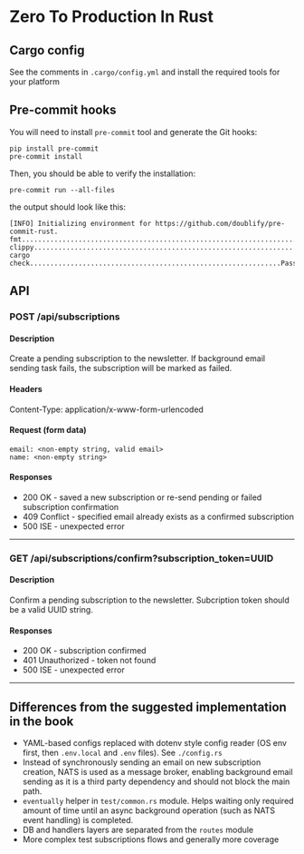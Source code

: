 # Zero To Production In Rust

## Cargo config

See the comments in `.cargo/config.yml` and install the required tools for your platform

## Pre-commit hooks

You will need to install `pre-commit` tool and generate the Git hooks:

```
pip install pre-commit
pre-commit install
```

Then, you should be able to verify the installation:

```
pre-commit run --all-files 
```

the output should look like this:

```
[INFO] Initializing environment for https://github.com/doublify/pre-commit-rust.
fmt......................................................................Passed
clippy...................................................................Passed
cargo check..............................................................Passed
```

## API

### POST /api/subscriptions

#### Description

Create a pending subscription to the newsletter. 
If background email sending task fails, the subscription will be marked as failed.

#### Headers

Content-Type: application/x-www-form-urlencoded
 
#### Request (form data)

```
email: <non-empty string, valid email>
name: <non-empty string>
```

#### Responses

* 200 OK - saved a new subscription or re-send pending or failed subscription confirmation
* 409 Conflict - specified email already exists as a confirmed subscription
* 500 ISE - unexpected error

---

### GET /api/subscriptions/confirm?subscription_token=UUID

#### Description

Confirm a pending subscription to the newsletter. 
Subcription token should be a valid UUID string.

#### Responses

* 200 OK - subscription confirmed
* 401 Unauthorized - token not found
* 500 ISE - unexpected error
---

## Differences from the suggested implementation in the book

* YAML-based configs replaced with dotenv style config reader 
(OS env first, then `.env.local` and `.env` files). See `./config.rs`
* Instead of synchronously sending an email on new subscription creation, 
NATS is used as a message broker, enabling background email sending 
as it is a third party dependency and should not block the main path.
* `eventually` helper in `test/common.rs` module. 
Helps waiting only required amount of time until an async background operation 
(such as NATS event handling) is completed.
* DB and handlers layers are separated from the `routes` module
* More complex test subscriptions flows and generally more coverage